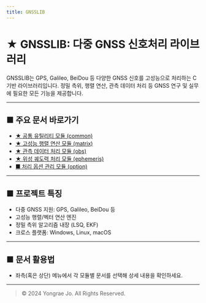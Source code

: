```yaml
---
title: GNSSLIB
---
```


<script>
  window.MathJax = {
    tex: {
      inlineMath: [['$', '$'], ['\\(', '\\)']]
    }
  };
</script>
<script async src="https://cdn.jsdelivr.net/npm/mathjax@3/es5/tex-mml-chtml.js"></script>


# ★ GNSSLIB: 다중 GNSS 신호처리 라이브러리

GNSSLIB는 GPS, Galileo, BeiDou 등 다양한 GNSS 신호를 고성능으로 처리하는 C 기반 라이브러리입니다.
정밀 측위, 행렬 연산, 관측 데이터 처리 등 GNSS 연구 및 실무에 필요한 모든 기능을 제공합니다.

---

## ■ 주요 문서 바로가기

- [★ 공통 유틸리티 모듈 (common)](common.md)
- [★ 고성능 행렬 연산 모듈 (matrix)](matrix.md)
- [★ 관측 데이터 처리 모듈 (obs)](obs.md)
- [★ 위성 궤도력 처리 모듈 (ephemeris)](ephemeris.md)
- [■ 처리 옵션 관리 모듈 (option)](option.md)

---

## ■ 프로젝트 특징

-  다중 GNSS 지원: GPS, Galileo, BeiDou 등
-  고성능 행렬/벡터 연산 엔진
-  정밀 측위 알고리즘 내장 (LSQ, EKF)
-  크로스 플랫폼: Windows, Linux, macOS

---

## ■ 문서 활용법

- 좌측(혹은 상단) 메뉴에서 각 모듈별 문서를 선택해 상세 내용을 확인하세요.

---

> © 2024 Yongrae Jo. All Rights Reserved.
